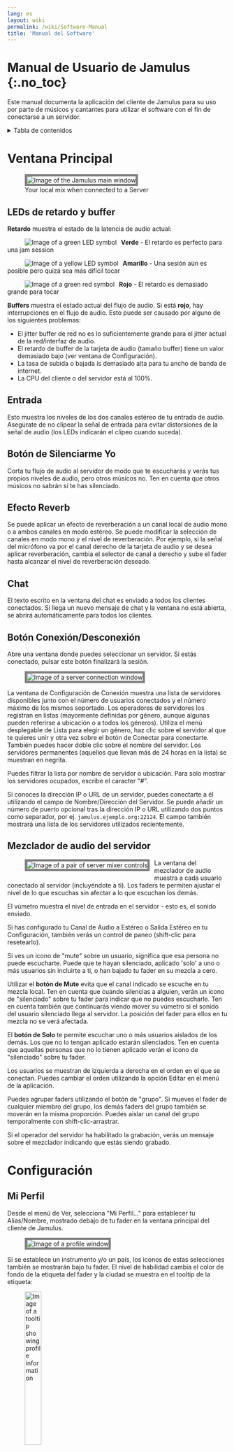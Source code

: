 ```yaml
---
lang: es
layout: wiki
permalink: /wiki/Software-Manual
title: 'Manual del Software'
---
```

# Manual de Usuario de Jamulus {:.no_toc}

Este manual documenta la aplicación del cliente de Jamulus para su uso por parte de músicos y cantantes para utilizar el software con el fin de conectarse a un servidor.

<details markdown="1">

<summary>Tabla de contenidos</summary>

* TOC {:toc}

</details>

# Ventana Principal


<figure>
	<img src="{{site.url}}/assets/img/es-screenshots/main-screen-medium.png" style="border: 5px solid grey;" loading="lazy" alt="Image of the Jamulus main window">
	<figcaption>Your local mix when connected to a Server</figcaption>
</figure>

## LEDs de retardo y buffer

**Retardo** muestra el estado de la latencia de audio actual:

<figure><img src="{{site.url}}/assets/img/es-screenshots/led-green.png" style="float:left; margin-right:10px;" loading="lazy" alt="Image of a green LED symbol"></figure>

**Verde** - El retardo es perfecto para una jam session

<figure><img src="{{site.url}}/assets/img/es-screenshots/led-yellow.png" style="float:left; margin-right:10px;" loading="lazy" alt="Image of a yellow LED symbol"></figure>

**Amarillo** - Una sesión aún es posible pero quizá sea más difícil tocar

<figure><img src="{{site.url}}/assets/img/es-screenshots/led-red.png" style="float:left; margin-right:10px; clear: both;" loading="lazy" alt="Image of a green red symbol"></figure>

**Rojo** - El retardo es demasiado grande para tocar

**Buffers** muestra el estado actual del flujo de audio. Si está **rojo**, hay interrupciones en el flujo de audio. Esto puede ser causado por alguno de los siguientes problemas:

- El jitter buffer de red no es lo suficientemente grande para el jitter actual de la red/interfaz de audio.
- El retardo de buffer de la tarjeta de audio (tamaño buffer) tiene un valor demasiado bajo (ver ventana de Configuración).
- La tasa de subida o bajada is demasiado alta para tu ancho de banda de internet.
- La CPU del cliente o del servidor está al 100%.


## Entrada

Esto muestra los niveles de los dos canales estéreo de tu entrada de audio. Asegúrate de no clipear la señal de entrada para evitar distorsiones de la señal de audio (los LEDs indicarán el clipeo cuando suceda).

## Botón de Silenciarme Yo

Corta tu flujo de audio al servidor de modo que te escucharás y verás tus propios niveles de audio, pero otros músicos no. Ten en cuenta que otros músicos no sabrán si te has silenciado.

## Efecto Reverb

Se puede aplicar un efecto de reverberación a un canal local de audio mono o a ambos canales en modo estéreo. Se puede modificar la selección de canales en modo mono y el nivel de reverberación. Por ejemplo, si la señal del micrófono va por el canal derecho de la tarjeta de audio y se desea aplicar reverberación, cambia el selector de canal a derecho y sube el fader hasta alcanzar el nivel de reverberación deseado.


## Chat

El texto escrito en la ventana del chat es enviado a todos los clientes conectados. Si llega un nuevo mensaje de chat y la ventana no está abierta, se abrirá automáticamente para todos los clientes.

## Botón Conexión/Desconexión

Abre una ventana donde puedes seleccionar un servidor. Si estás conectado, pulsar este botón finalizará la sesión.

<figure><img src="{{site.url}}/assets/img/es-screenshots/connection-setup-window.png" style="border: 5px solid grey;" loading="lazy" alt="Image of a server connection window"></figure>

La ventana de Configuración de Conexión muestra una lista de servidores disponibles junto con el número de usuarios conectados y el número máximo de los mismos soportado. Los operadores de servidores los registran en listas (mayormente definidas por género, aunque algunas pueden referirse a ubicación o a todos los géneros). Utiliza el menú desplegable de Lista para elegir un género, haz clic sobre el servidor al que te quieres unir y otra vez sobre el botón de Conectar para conectarte. También puedes hacer doble clic sobre el nombre del servidor. Los servidores permanentes (aquellos que llevan más de 24 horas en la lista) se muestran en negrita.

Puedes filtrar la lista por nombre de servidor o ubicación. Para solo mostrar los servidores ocupados, escribe el caracter "#".

Si conoces la dirección IP o URL de un servidor, puedes conectarte a él utilizando el campo de Nombre/Dirección del Servidor. Se puede añadir un número de puerto opcional tras la dirección IP o URL utilizando dos puntos como separador, por ej. `jamulus.ejemplo.org:22124`. El campo también mostrará una lista de los servidores utilizados recientemente.

## Mezclador de audio del servidor

<figure><img src="{{site.url}}/assets/img/es-screenshots/mixer-channles.png" style="float:left; margin-right:10px; margin-bottom:20px; border: 5px solid grey;" loading="lazy" alt="Image of a pair of server mixer controls"></figure>

La ventana del mezclador de audio muestra a cada usuario conectado al servidor (incluyéndote a ti). Los faders te permiten ajustar el nivel de lo que escuchas sin afectar a lo que escuchan los demás.

El vúmetro muestra el nivel de entrada en el servidor - esto es, el sonido enviado.

Si has configurado tu Canal de Audio a Estéreo o Salida Estéreo en tu Configuración, también verás un control de paneo (shift-clic para resetearlo).

Si ves un icono de "mute" sobre un usuario, significa que esa persona no puede escucharte. Puede que te hayan silenciado, aplicado 'solo' a uno o más usuarios sin incluirte a ti, o han bajado tu fader en su mezcla a cero.

Utilizar el **botón de Mute** evita que el canal indicado se escuche en tu mezcla local. Ten en cuenta que cuando silencias a alguien, verán un icono de "silenciado" sobre tu fader para indicar que no puedes escucharle. Ten en cuenta también que continuarás viendo mover su vúmetro si el sonido del usuario silenciado llega al servidor. La posición del fader para ellos en tu mezcla no se verá afectada.

El **botón de Solo** te permite escuchar uno o más usuarios aislados de los demás. Los que no lo tengan aplicado estarán silenciados. Ten en cuenta que aquellas personas que no lo tienen aplicado verán el icono de "silenciado" sobre tu fader.

Los usuarios se muestran de izquierda a derecha en el orden en el que se conectan. Puedes cambiar el orden utilizando la opción Editar en el menú de la aplicación.

Puedes agrupar faders utilizando el botón de "grupo". Si mueves el fader de cualquier miembro del grupo, los demás faders del grupo también se moverán en la misma proporción. Puedes aislar un canal del grupo temporalmente con shift-clic-arrastrar.

Si el operador del servidor ha habilitado la grabación, verás un mensaje sobre el mezclador indicando que estás siendo grabado.




# Configuración

## Mi Perfil

Desde el menú de Ver, selecciona "Mi Perfil..." para establecer tu Alias/Nombre, mostrado debajo de tu fader en la ventana principal del cliente de Jamulus.

<figure><img src="{{site.url}}/assets/img/es-screenshots/settings-profile.png" style="border: 5px solid grey;" loading="lazy" alt="Image of a profile window"></figure>

Si se establece un instrumento y/o un país, los iconos de estas selecciones también se mostrarán bajo tu fader. El nivel de habilidad cambia el color de fondo de la etiqueta del fader y la ciudad se muestra en el tooltip de la etiqueta:

<figure><img src="{{site.url}}/assets/img/es-screenshots/profile-tooltip.png" style="width:30%;" loading="lazy" alt="Image of a tooltip showing profile information"></figure>


### Skin

Esto aplicará un skin a la ventana principal, algunos de los cuales están diseñados para acomodar conjuntos grandes de usuarios.

### Filas de canales en el mezclador

Esto establece el número de filas mostrado en el mezclador de audio, para su uso con conjuntos grandes.


## Configuración Audio/Red

<figure><img src="{{site.url}}/assets/img/es-screenshots/settings-network.png" style="border: 5px solid grey;" loading="lazy" alt="Image of a profile window"></figure>

### Dispositivo

En el sistema operativo de Windows, el driver ASIO (tarjeta de sonido) se puede seleccionar utilizando Jamulus. Si el driver ASIO no es válido se mostrará un mensaje de error y el anterior driver válido será seleccionado. En macOS, se puede seleccionar el hardware de entrada y salida.

### Mapeo canales entrada/salida

<figure><img src="{{site.url}}/assets/img/es-screenshots/channel-mapping.png" style="float:left; margin-right:10px; margin-bottom:20px;" loading="lazy" alt="Image of Input and output channel mapping"></figure>

Si el dispositivo de audio ofrece más de un canal de entrada o salida, son visibles las configuraciones para el _Mapeo de Canales de Entrada y de Salida_. Para cada canal de entrada/salida (canal Izquierdo y Derecho) de Jamulus se puede seleccionar un canal diferente de la tarjeta de audio.

### Canales de Audio

Selecciona el número de canales de audio a utilizar para la comunicación entre cliente y servidor. Hay tres modos disponibles:

Los modos **Mono** y **Estéreo** utilizan uno y dos canales de audio respectivamente.

**Entrada-mono/Salida-estéreo**: La señal de audio enviada al servidor es mono pero la señal que vuelve es estéreo. Esto es útil si la tarjeta de audio tiene un instrumento en un canal de entrada y un micrófono en el otro. En ese caso las dos señales de entrada pueden combinarse en un canal mono pero la mezcla del servidor se escucha en estéreo.

Activar el modo estéreo aumentará la tasa de envío de datos. Asegúrate de que la tasa de subida no excede el ancho de banda disponible en tu conexión a internet.

En el caso del modo estéreo, no estará disponible la selección de canal para el efecto de reverb en la ventana principal puesto que en este caso el efecto se aplicará a ambos canales.

### Calidad del Audio

Cuanto mayor la calidad del audio, mayor la tasa de subida del audio. Asegúrate de que tu tasa de subida no excede el ancho de banda de tu conexión a Internet.

### Retardo del Buffer

El retardo del buffer es un parámetro fundamental en Jamulus. Este parámetro tiene un impacto sobre muchas propiedades de la conexión. Hay soporte para tres tamaños de buffer:

- **64 muestras**: Es la configuración aconsejada puesto que ofrece la latencia más baja, aunque no funciona con todas las tarjetas de sonido.
- **128 muestras** Debería de funcionar con la mayoría de tarjetas de sonido.
- **256 muestras** Solo debería usarse con un ordenador muy lento o con una conexión a internet muy lenta.

Algunos drivers de tarjetas de audio no permiten cambiar el retardo de buffer desde dentro de Jamulus. En este caso la configuración del retardo de buffer se deshabilita y hay que cambiarlo utilizando el driver de la tarjeta de sonido. En Windows, pulsa el botón de Configuración ASIO para acceder al panel de configuración.

En Linux, utiliza la herramienta de configuración de JACK para cambiar el tamaño del buffer.

El retardo del buffer tiene un impacto en el estado de la conexión, la tasa de subida y el retardo total. Cuanto menor sea el buffer, mayor la probabilidad de que el indicador de estado esté en rojo (caídas de audio), mayor la tasa de subida y menor el retardo total.

Por tanto la configuración del buffer es un compromiso entre calidad de audio y retardo total.



### Jitter Buffer

El jitter buffer compensa el jitter de la red y la tarjeta de sonido. El tamaño de este buffer tiene por tanto un impacto sobre la calidad del flujo de audio (el número de caídas de la señal) y el retardo total (a mayor buffer, mayor retardo).

El tamaño del jitter buffer se puede establecer manualmente para el cliente local y para el servidor remoto. Para el jitter buffer local, las caídas del flujo de audio se indican mediante la luz debajo de los faders del jitter buffer. Si la luz se vuelve roja, significa que ha habido una interrupción del flujo de audio.

Por tanto la configuración del jitter buffer es un compromiso entre calidad y retardo total.

Si se activa la casilla de Auto, los jitter buffers del cliente local y del servidor remoto se configuran automáticamente basándose en mediciones del jitter de la red y la tarjeta de audio. Si se activa esta opción, los faders quedan deshabilitados (no pueden moverse con el ratón).

### Activar Buffers Red Pequeños

Permite soporte para paquetes de audio por red muy reducidos. Solo se utilizan si el retardo del buffer de la tarjeta de audio es menor de 128 muestras. Cuanto menores los buffers de red, menor la latencia de audio. Pero al mismo tiempo, aumenta la carga de red y la probabilidad de caídas de audio también aumenta.

### Mediciones

El Ping es el tiempo que requiere el flujo de audio para viajar desde el cliente al servidor y volver. Este retardo lo determina la red y debería ser de unos 20-30 ms. Cuando este retardo es mayor de unos 50 ms, empieza a ser más notable y te puedes encontrar con que es más difícil mantener la sincronización con los demás, aunque sigue siendo posible cuando te acostumbras. Los factores como el tempo, el instrumento utilizado o el aislamiento de los auriculares pueden tener un impacto en el retardo con el que te manejas. Las causas más probables de un retardo alto son que la distancia al servidor es demasiado grande o que tu conexión a internet no es óptima.

El retardo total se calcula con el ping y el retardo ocasionado por la configuración de buffers.

La Tasa de Subida de Audio depende del tamaño actual de los paquetes de audio y la configuración de compresión de audio. Asegúrate de que la tasa de subida no es mayor que la velocidad de subida disponible (comprueba la tasa de subida de tu conexión a internet, por ejemplo con [librespeed.org](https://librespeed.org/).

## Configuración Avanzada

<figure><img src="{{site.url}}/assets/img/es-screenshots/settings-advanced.png" style="border: 5px solid grey;" loading="lazy" alt="Image of a profile window"></figure>

### Dirección personalizada de servidor de directorio

Deja esto en blanco a menos que necesites escribir la dirección de un servidor de directorio distinto a los que hay por defecto.

### Nivel cliente nuevo

Este ajuste define el nivel del fader de una nueva conexión de cliente, en porcentaje. Si se conecta un nuevo usuario al servidor actual, el nivel inicial de su fader tomará este valor si no se ha especificado anteriormente un valor para ese usuario de una conexión anterior. Puedes establecer en este nivel a todos los usuarios en un servidor ocupado con Editar > "Poner Todos Faders a Nivel Cliente Nuevo".

### Aumento de Entrada

Aumenta la ganancia de tu dispositivo. Utiliza esto si tu dispositivo no entrega suficiente ganancia para Jamulus.

### Protección contra Retroalimentación

Esto trata de detectar la retroalimentación cíclica. Una vez detectada, se activará el botón de "Silenciarme Yo" y se mostrará un mensaje de explicación para que puedas solucionar el problema.


### Balance de Entrada

Controla los niveles relativos de los canales locales de audio derecho e izquierdo. Para una señal mono actúa como paneo entre los dos canales. Por ejemplo, si se conecta un micrófono al canal derecho y un instrumento al izquierdo que suena mucho más alto que el micrófono, mueve el fader para aumentar el volumen relativo del micrófono.
